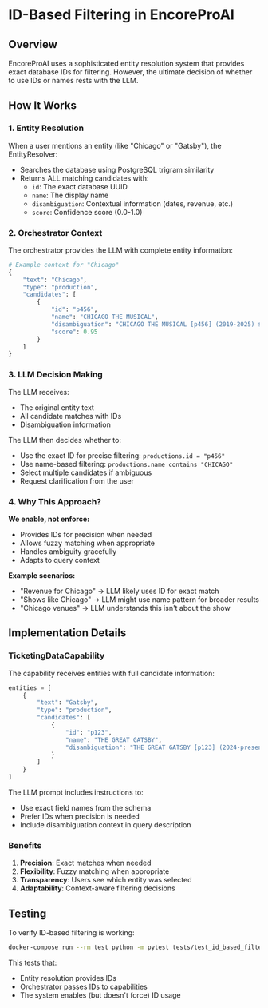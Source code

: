 # ID-Based Filtering in EncoreProAI

## Overview

EncoreProAI uses a sophisticated entity resolution system that provides exact database IDs for filtering. However, the ultimate decision of whether to use IDs or names rests with the LLM.

## How It Works

### 1. Entity Resolution
When a user mentions an entity (like "Chicago" or "Gatsby"), the EntityResolver:
- Searches the database using PostgreSQL trigram similarity
- Returns ALL matching candidates with:
  - `id`: The exact database UUID
  - `name`: The display name
  - `disambiguation`: Contextual information (dates, revenue, etc.)
  - `score`: Confidence score (0.0-1.0)

### 2. Orchestrator Context
The orchestrator provides the LLM with complete entity information:
```python
# Example context for "Chicago"
{
    "text": "Chicago",
    "type": "production",
    "candidates": [
        {
            "id": "p456",
            "name": "CHICAGO THE MUSICAL",
            "disambiguation": "CHICAGO THE MUSICAL [p456] (2019-2025) $450,000 last 30 days",
            "score": 0.95
        }
    ]
}
```

### 3. LLM Decision Making
The LLM receives:
- The original entity text
- All candidate matches with IDs
- Disambiguation information

The LLM then decides whether to:
- Use the exact ID for precise filtering: `productions.id = "p456"`
- Use name-based filtering: `productions.name contains "CHICAGO"`
- Select multiple candidates if ambiguous
- Request clarification from the user

### 4. Why This Approach?

**We enable, not enforce:**
- Provides IDs for precision when needed
- Allows fuzzy matching when appropriate
- Handles ambiguity gracefully
- Adapts to query context

**Example scenarios:**
- "Revenue for Chicago" → LLM likely uses ID for exact match
- "Shows like Chicago" → LLM might use name pattern for broader results
- "Chicago venues" → LLM understands this isn't about the show

## Implementation Details

### TicketingDataCapability
The capability receives entities with full candidate information:
```python
entities = [
    {
        "text": "Gatsby",
        "type": "production",
        "candidates": [
            {
                "id": "p123",
                "name": "THE GREAT GATSBY",
                "disambiguation": "THE GREAT GATSBY [p123] (2024-present) $1.2M last 30 days"
            }
        ]
    }
]
```

The LLM prompt includes instructions to:
- Use exact field names from the schema
- Prefer IDs when precision is needed
- Include disambiguation context in query description

### Benefits

1. **Precision**: Exact matches when needed
2. **Flexibility**: Fuzzy matching when appropriate  
3. **Transparency**: Users see which entity was selected
4. **Adaptability**: Context-aware filtering decisions

## Testing

To verify ID-based filtering is working:
```bash
docker-compose run --rm test python -m pytest tests/test_id_based_filtering.py -v
```

This tests that:
- Entity resolution provides IDs
- Orchestrator passes IDs to capabilities
- The system enables (but doesn't force) ID usage